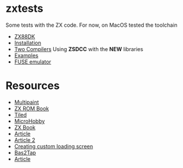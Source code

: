 # zxtests
Some tests with the ZX code. For now, on MacOS tested the toolchain

* [ZX88DK](https://github.com/z88dk/z88dk)
* [Installation](https://www.z88dk.org/wiki/doku.php?id=temp:front)
* [Two Compilers](https://www.z88dk.org/wiki/doku.php?id=temp:front#z88dk_supports_two_c_compilers) Using **ZSDCC** with the **NEW** libraries
* [Examples](https://github.com/z88dk/z88dk/tree/master/libsrc/_DEVELOPMENT/EXAMPLES)
* [FUSE emulator](https://sourceforge.net/projects/fuse-for-macosx/) 

# Resources
* [Multipaint](http://multipaint.kameli.net)
* [ZX ROM Book](http://www.primrosebank.net/computers/zxspectrum/docs/CompleteSpectrumROMDisassemblyThe.pdf)
* [Tiled](https://www.mapeditor.org)
* [MicroHobby](https://microhobby.speccy.cz)
* [ZX Book](https://computerarchive.org/files/comp/books/ZX%20spectrum/EasyProgrammingForTheZXSpectrum.pdf)
* [Article](https://chuntey.wordpress.com/2012/12/18/how-to-write-zx-spectrum-games-chapter-1/)
* [Article 2](https://retrocomputing.stackexchange.com/questions/3314/how-were-the-first-zx-spectrum-games-written)
* [Creating custom loading screen](https://github.com/mosaicmap/zxs_data2tap)
* [Bas2Tap](https://github.com/andybalaam/bas2tap)
* [Article](https://www.futurice.com/blog/build-environment-like-its-1986/)
